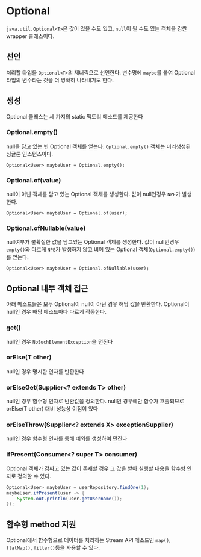 # Optional

`java.util.Optional<T>`은 값이 있을 수도 있고, `null`이 될 수도 있는 객체을 감싼 wrapper 클래스이다.

## 선언

처리할 타입을 `Optional<T>`의 제너릭으로 선언한다.
변수명에 `maybe`를 붙여 Optional 타입의 변수라는 것을 더 명확히 나타내기도 한다.

## 생성

Optional 클래스는 세 가지의 static 팩토리 메소드를 제공한다

### Optional.empty()

null을 담고 있는 빈 Optional 객체를 얻는다. `Optional.empty()` 객체는 미리생성된 싱글톤 인스턴스이다.

`Optional<User> maybeUser = Optional.empty();`

### Optional.of(value)

null이 아닌 객체를 담고 있는 Optional 객체를 생성한다. 값이 null인경우 `NPE`가 발생한다.

`Optional<User> maybeUser = Optional.of(user);`

### Optional.ofNullable(value)

null여부가 불확실한 값을 담고있는 Optional 객체를 생성한다.
값이 null인경우 `empty()`와 다르게 `NPE`가 발생하지 않고 비어 있는 Optional 객체(`Optional.empty()`)를 얻는다.

`Optional<User> maybeUser = Optional.ofNullable(user);`

## Optional 내부 객체 접근

아래 메소드들은 모두 Optional이 null이 아닌 경우 해당 값을 반환한다.
Optional이 null인 경우 해당 메소드마다 다르게 작동한다.

### get()

null인 경우 `NoSuchElementException`을 던진다

### orElse(T other)

null인 경우 명시한 인자를 반환한다

### orElseGet(Supplier<? extends T> other)

null인 경우 함수형 인자로 반환값을 정의한다. null인 경우에만 함수가 호출되므로 orElse(T other) 대비 성능상 이점이 있다

### orElseThrow(Supplier<? extends X> exceptionSupplier)

null인 경우 함수형 인자를 통해 예외를 생성하여 던진다

### ifPresent(Consumer<? super T> consumer)

Optional 객체가 감싸고 있는 값이 존재할 경우 그 값을 받아 실행할 내용을 함수형 인자로 정의할 수 있다.

```java
Optional<User> maybeUser = userRepository.findOne(1);
maybeUser.ifPresent(user -> {
    System.out.println(user.getUsername());
});
```

## 함수형 method 지원

Optional에서 함수형으로 데이터를 처리하는 Stream API 메소드인 `map()`, `flatMap()`, `filter()`등을 사용할 수 있다.
